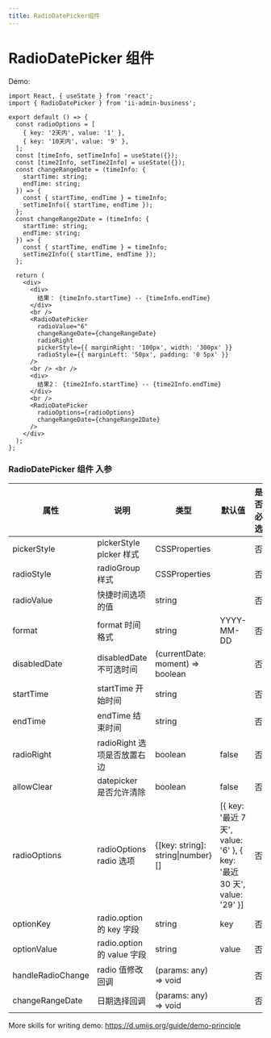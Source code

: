 ```yaml
---
title: RadioDatePicker组件
---
```


# RadioDatePicker 组件

Demo:

```tsx
import React, { useState } from 'react';
import { RadioDatePicker } from 'ii-admin-business';

export default () => {
  const radioOptions = [
    { key: '2天内', value: '1' },
    { key: '10天内', value: '9' },
  ];
  const [timeInfo, setTimeInfo] = useState({});
  const [time2Info, setTime2Info] = useState({});
  const changeRangeDate = (timeInfo: {
    startTime: string;
    endTime: string;
  }) => {
    const { startTime, endTime } = timeInfo;
    setTimeInfo({ startTime, endTime });
  };
  const changeRange2Date = (timeInfo: {
    startTime: string;
    endTime: string;
  }) => {
    const { startTime, endTime } = timeInfo;
    setTime2Info({ startTime, endTime });
  };

  return (
    <div>
      <div>
        结果： {timeInfo.startTime} -- {timeInfo.endTime}
      </div>
      <br />
      <RadioDatePicker
        radioValue="6"
        changeRangeDate={changeRangeDate}
        radioRight
        pickerStyle={{ marginRight: '100px', width: '300px' }}
        radioStyle={{ marginLeft: '50px', padding: '0 5px' }}
      />
      <br /> <br />
      <div>
        结果2： {time2Info.startTime} -- {time2Info.endTime}
      </div>
      <br />
      <RadioDatePicker
        radioOptions={radioOptions}
        changeRangeDate={changeRange2Date}
      />
    </div>
  );
};
```

### RadioDatePicker 组件 入参

| 属性              | 说明                        | 类型                               | 默认值                                                                 | 是否必选 | 版本 |
| ----------------- | --------------------------- | ---------------------------------- | ---------------------------------------------------------------------- | -------- | ---- |
| pickerStyle       | pickerStyle picker 样式     | CSSProperties                      |                                                                        | 否       |      |
| radioStyle        | radioGroup 样式             | CSSProperties                      |                                                                        | 否       |      |
| radioValue        | 快捷时间选项的值            | string                             |                                                                        | 否       |      |
| format            | format 时间格式             | string                             | YYYY-MM-DD                                                             | 否       |      |
| disabledDate      | disabledDate 不可选时间     | (currentDate: moment) => boolean   |                                                                        | 否       |      |
| startTime         | startTime 开始时间          | string                             |                                                                        | 否       |      |
| endTime           | endTime 结束时间            | string                             |                                                                        | 否       |      |
| radioRight        | radioRight 选项是否放置右边 | boolean                            | false                                                                  | 否       |      |
| allowClear        | datepicker 是否允许清除     | boolean                            | false                                                                  | 否       |      |
| radioOptions      | radioOptions radio 选项     | {[key: string\]: string\|number}[] | [{ key: '最近 7 天', value: '6' }, { key: '最近 30 天', value: '29' }] | 否       |      |
| optionKey         | radio.option 的 key 字段    | string                             | key                                                                    | 否       |      |
| optionValue       | radio.option 的 value 字段  | string                             | value                                                                  | 否       |      |
| handleRadioChange | radio 值修改回调            | (params: any) => void              |                                                                        | 否       |      |
| changeRangeDate   | 日期选择回调                | (params: any) => void              |                                                                        | 否       |      |

More skills for writing demo: https://d.umijs.org/guide/demo-principle
